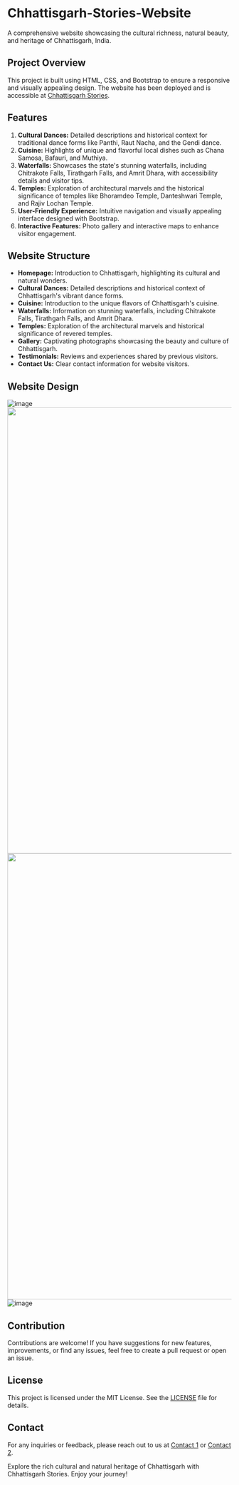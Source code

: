 # Chhattisgarh-Stories-Website

A comprehensive website showcasing the cultural richness, natural beauty, and heritage of Chhattisgarh, India.

## Project Overview

This project is built using HTML, CSS, and Bootstrap to ensure a responsive and visually appealing design. The website has been deployed and is accessible at [Chhattisgarh Stories](https://chhattisgarh-stories.netlify.app/).

## Features

1. **Cultural Dances:** Detailed descriptions and historical context for traditional dance forms like Panthi, Raut Nacha, and the Gendi dance.
2. **Cuisine:** Highlights of unique and flavorful local dishes such as Chana Samosa, Bafauri, and Muthiya.
3. **Waterfalls:** Showcases the state's stunning waterfalls, including Chitrakote Falls, Tirathgarh Falls, and Amrit Dhara, with accessibility details and visitor tips.
4. **Temples:** Exploration of architectural marvels and the historical significance of temples like Bhoramdeo Temple, Danteshwari Temple, and Rajiv Lochan Temple.
5. **User-Friendly Experience:** Intuitive navigation and visually appealing interface designed with Bootstrap.
6. **Interactive Features:** Photo gallery and interactive maps to enhance visitor engagement.

## Website Structure

- **Homepage:** Introduction to Chhattisgarh, highlighting its cultural and natural wonders.
- **Cultural Dances:** Detailed descriptions and historical context of Chhattisgarh's vibrant dance forms.
- **Cuisine:** Introduction to the unique flavors of Chhattisgarh's cuisine.
- **Waterfalls:** Information on stunning waterfalls, including Chitrakote Falls, Tirathgarh Falls, and Amrit Dhara.
- **Temples:** Exploration of the architectural marvels and historical significance of revered temples.
- **Gallery:** Captivating photographs showcasing the beauty and culture of Chhattisgarh.
- **Testimonials:** Reviews and experiences shared by previous visitors.
- **Contact Us:** Clear contact information for website visitors.

## Website Design

![image](https://github.com/Talenteddolly/Chhattisgarh-Stories-Website/assets/105432776/9de82e55-845d-4781-83a1-82d701cc2610)
<br>
<img src = "https://github.com/Talenteddolly/Chhattisgarh-Stories-Website/assets/105432776/d7c6dc6d-46f8-4b8e-b99b-8747c452bc04" width = "1000">
<br>
<img src = "https://github.com/Talenteddolly/Chhattisgarh-Stories-Website/assets/105432776/5f8e6d9e-63c0-49a2-a2c6-4f74fc97cdf0" width = "1000">
<br>
![image](https://github.com/Talenteddolly/Chhattisgarh-Stories-Website/assets/105432776/b4c0d5a6-32ab-4acd-bfed-1cce24d94f75)

## Contribution

Contributions are welcome! If you have suggestions for new features, improvements, or find any issues, feel free to create a pull request or open an issue.

## License

This project is licensed under the MIT License. See the [LICENSE](LICENSE) file for details.

## Contact

For any inquiries or feedback, please reach out to us at [Contact 1](mailto:rawatmadhurima@gmail.com) or [Contact 2](mailto:talenteddolly3@gmail.com).


Explore the rich cultural and natural heritage of Chhattisgarh with Chhattisgarh Stories. Enjoy your journey!
